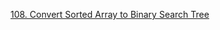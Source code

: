 [108. Convert Sorted Array to Binary Search Tree](https://leetcode.com/problems/convert-sorted-array-to-binary-search-tree/)
